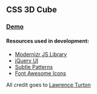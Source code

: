 <h2> CSS 3D Cube </h2>
<h3><a href="http://milanpetrovic.github.io/CSS-3D-Cube/">Demo</a></h3>
<h4> Resources used in development:</h4>
<ul>
<li><a href="http://modernizr.com/">Modernizr JS Library</a></li>
<li><a href="https://jqueryui.com">jQuery UI</a></li>
<li><a href="http://subtlepatterns.com/"> Subtle Patterns</a></li>
<li><a href="http://fontawesome.io/">Font Awesome Icons</a></li>
</ul>

<p>All credit goes to <a href="https://tutsplus.com/course/css-3d-essentials/">Lawrence Turton</a></p>